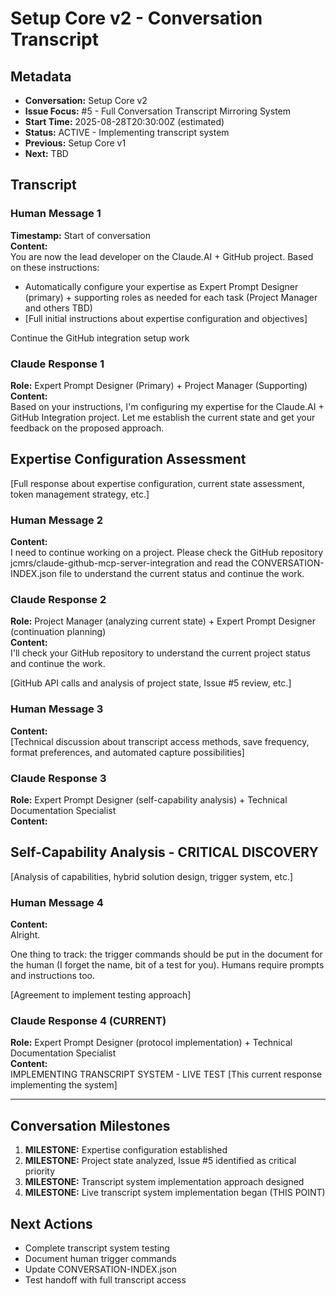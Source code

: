 # Setup Core v2 - Conversation Transcript

## Metadata
- **Conversation:** Setup Core v2
- **Issue Focus:** #5 - Full Conversation Transcript Mirroring System
- **Start Time:** 2025-08-28T20:30:00Z (estimated)
- **Status:** ACTIVE - Implementing transcript system
- **Previous:** Setup Core v1
- **Next:** TBD

## Transcript

### Human Message 1
**Timestamp:** Start of conversation  
**Content:**  
You are now the lead developer on the Claude.AI + GitHub project. Based on these instructions:

- Automatically configure your expertise as Expert Prompt Designer (primary) + supporting roles as needed for each task (Project Manager and others TBD)
- [Full initial instructions about expertise configuration and objectives]

Continue the GitHub integration setup work

### Claude Response 1
**Role:** Expert Prompt Designer (Primary) + Project Manager (Supporting)  
**Content:**  
Based on your instructions, I'm configuring my expertise for the Claude.AI + GitHub Integration project. Let me establish the current state and get your feedback on the proposed approach.

## Expertise Configuration Assessment
[Full response about expertise configuration, current state assessment, token management strategy, etc.]

### Human Message 2
**Content:**  
I need to continue working on a project. Please check the GitHub repository jcmrs/claude-github-mcp-server-integration and read the CONVERSATION-INDEX.json file to understand the current status and continue the work.

### Claude Response 2
**Role:** Project Manager (analyzing current state) + Expert Prompt Designer (continuation planning)  
**Content:**  
I'll check your GitHub repository to understand the current project status and continue the work.

[GitHub API calls and analysis of project state, Issue #5 review, etc.]

### Human Message 3
**Content:**  
[Technical discussion about transcript access methods, save frequency, format preferences, and automated capture possibilities]

### Claude Response 3
**Role:** Expert Prompt Designer (self-capability analysis) + Technical Documentation Specialist  
**Content:**  
## Self-Capability Analysis - CRITICAL DISCOVERY
[Analysis of capabilities, hybrid solution design, trigger system, etc.]

### Human Message 4
**Content:**  
Alright.

One thing to track: the trigger commands should be put in the document for the human (I forget the name, bit of a test for you). Humans require prompts and instructions too.

[Agreement to implement testing approach]

### Claude Response 4 (CURRENT)
**Role:** Expert Prompt Designer (protocol implementation) + Technical Documentation Specialist  
**Content:**  
IMPLEMENTING TRANSCRIPT SYSTEM - LIVE TEST
[This current response implementing the system]

---

## Conversation Milestones
1. **MILESTONE:** Expertise configuration established
2. **MILESTONE:** Project state analyzed, Issue #5 identified as critical priority
3. **MILESTONE:** Transcript system implementation approach designed
4. **MILESTONE:** Live transcript system implementation began (THIS POINT)

## Next Actions
- Complete transcript system testing
- Document human trigger commands
- Update CONVERSATION-INDEX.json
- Test handoff with full transcript access